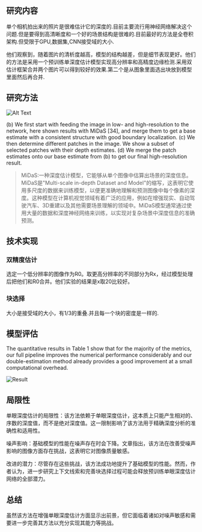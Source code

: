 ## 研究内容

单个相机拍出来的照片是很难估计它的深度的.目前主要流行用神经网络解决这个问题.但是要得到高清晰度和一个好的场景结构是很难的.目前最好的方法是全卷积架构.但受限于GPU,数据集,CNN接受域的大小.

他们观察到，随着图片的清析度越高，模型的结构越差，但是细节表现更好。他们的方法是采用一个预训练单深度估计模型实现高分辨率和高精度边缘检测.采用双估计框架合并两个图片可以得到较好的效果.第二个是从图象里面选出块放到模型里面然后再合并.

## 研究方法

![Alt Text](/img/process.png ) 

(b) We first start with feeding the image in low- and high-resolution to the network, here shown results with MiDaS [34], and merge them to get a base estimate with a consistent structure with good boundary localization. (c) We then determine different patches in the image. We show a subset of selected patches with their depth estimates. (d) We merge the patch estimates onto our base estimate from (b) to get our final high-resolution result.

> MiDaS:一种深度估计模型，它能够从单个图像中估算出场景的深度信息。MiDaS是"Multi-scale in-depth Dataset and Model"的缩写，这表明它使用多尺度的数据来训练模型，以便更准确地理解和预测图像中每个像素的深度。这种模型在计算机视觉领域有着广泛的应用，例如在增强现实、自动驾驶汽车、3D重建以及其他需要场景理解的领域中。MiDaS模型通常通过使用大量的数据和深度神经网络来训练，以实现对复杂场景中深度信息的准确预测。

## 技术实现

### 双精度估计

选定一个低分辨率的图像作为R0。取更高分辨率的不同部分为Rx，经过模型处理后把他们和R0合并。他们实验的结果是x取20比较好。

### 块选择

大小是接受域的大小，有1/3的重叠.并且每一个块的密度是一样的.

## 模型评估

The quantitative results in Table 1 show that for the majority of the metrics, our full pipeline improves the numerical performance considerably and our double-estimation method already provides a good improvement at a small computational overhead.

![Result](/img/model-results.png ) 

## 局限性

单眼深度估计的局限性：该方法依赖于单眼深度估计，这本质上只能产生相对的、序数的深度值，而不是绝对深度值。这一限制影响了该方法用于精确深度分析的准确性和适用性。

噪声影响：基础模型的性能在噪声存在时会下降。文章指出，该方法在改善受噪声影响的图像方面存在挑战，这表明它对图像质量敏感。

改进的潜力：尽管存在这些挑战，该方法成功地提升了基础模型的性能。然而，作者认为，进一步研究上下文线索和完善块选择过程可能会释放预训练单眼深度估计网络的全部潜力。

## 总结 

虽然该方法在增强单眼深度估计方面显示出前景，但它面临着诸如对噪声敏感和需要进一步完善其方法以充分实现其能力等挑战。

